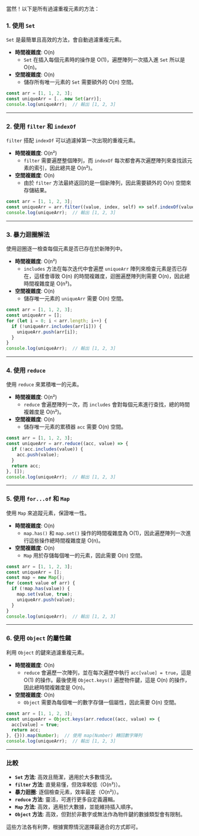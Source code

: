 當然！以下是所有過濾重複元素的方法：

### 1. **使用 `Set`**
`Set` 是最簡單且高效的方法，會自動過濾重複元素。
- **時間複雜度**: O(n)  
  - `Set` 在插入每個元素時的操作是 O(1)，遍歷陣列一次插入進 `Set` 所以是 O(n)。
- **空間複雜度**: O(n)  
  - 儲存所有唯一元素的 `Set` 需要額外的 O(n) 空間。
```javascript
const arr = [1, 1, 2, 3];
const uniqueArr = [...new Set(arr)];
console.log(uniqueArr);  // 輸出 [1, 2, 3]
```

---

### 2. **使用 `filter` 和 `indexOf`**
`filter` 搭配 `indexOf` 可以過濾掉第一次出現的重複元素。
- **時間複雜度**: O(n²)  
  - `filter` 需要遍歷整個陣列，而 `indexOf` 每次都會再次遍歷陣列來查找該元素的索引，因此總共是 O(n²)。
- **空間複雜度**: O(n)  
  - 由於 `filter` 方法最終返回的是一個新陣列，因此需要額外的 O(n) 空間來存儲結果。
```javascript
const arr = [1, 1, 2, 3];
const uniqueArr = arr.filter((value, index, self) => self.indexOf(value) === index);
console.log(uniqueArr);  // 輸出 [1, 2, 3]
```

---

### 3. **暴力迴圈解法**
使用迴圈逐一檢查每個元素是否已存在於新陣列中。
- **時間複雜度**: O(n²)  
  - `includes` 方法在每次迭代中會遍歷 `uniqueArr` 陣列來檢查元素是否已存在，這樣會導致 O(n) 的時間複雜度，迴圈遍歷陣列則需要 O(n)，因此總時間複雜度是 O(n²)。
- **空間複雜度**: O(n)  
  - 儲存唯一元素的 `uniqueArr` 需要 O(n) 空間。
```javascript
const arr = [1, 1, 2, 3];
const uniqueArr = [];
for (let i = 0; i < arr.length; i++) {
  if (!uniqueArr.includes(arr[i])) {
    uniqueArr.push(arr[i]);
  }
}
console.log(uniqueArr);  // 輸出 [1, 2, 3]
```

---

### 4. **使用 `reduce`**
使用 `reduce` 來累積唯一的元素。
- **時間複雜度**: O(n²)  
  - `reduce` 會遍歷陣列一次，而 `includes` 會對每個元素進行查找，總的時間複雜度是 O(n²)。
- **空間複雜度**: O(n)  
  - 儲存唯一元素的累積器 `acc` 需要 O(n) 空間。
```javascript
const arr = [1, 1, 2, 3];
const uniqueArr = arr.reduce((acc, value) => {
  if (!acc.includes(value)) {
    acc.push(value);
  }
  return acc;
}, []);
console.log(uniqueArr);  // 輸出 [1, 2, 3]
```

---

### 5. **使用 `for...of` 和 `Map`**
使用 `Map` 來追蹤元素，保證唯一性。
- **時間複雜度**: O(n)  
  - `map.has()` 和 `map.set()` 操作的時間複雜度為 O(1)，因此遍歷陣列一次進行這些操作總時間複雜度是 O(n)。
- **空間複雜度**: O(n)  
  - `Map` 用於存儲每個唯一的元素，因此需要 O(n) 空間。
```javascript
const arr = [1, 1, 2, 3];
const uniqueArr = [];
const map = new Map();
for (const value of arr) {
  if (!map.has(value)) {
    map.set(value, true);
    uniqueArr.push(value);
  }
}
console.log(uniqueArr);  // 輸出 [1, 2, 3]
```

---

### 6. **使用 `Object` 的屬性鍵**
利用 `Object` 的鍵來過濾重複元素。
- **時間複雜度**: O(n)  
  - `reduce` 會遍歷一次陣列，並在每次遍歷中執行 `acc[value] = true`，這是 O(1) 的操作。最後使用 `Object.keys()` 遍歷物件鍵，這是 O(n) 的操作，因此總時間複雜度是 O(n)。
- **空間複雜度**: O(n)  
  - `Object` 需要為每個唯一的數字存儲一個屬性，因此需要 O(n) 空間。

```javascript
const arr = [1, 1, 2, 3];
const uniqueArr = Object.keys(arr.reduce((acc, value) => {
  acc[value] = true;
  return acc;
}, {})).map(Number);  // 使用 map(Number) 轉回數字陣列
console.log(uniqueArr);  // 輸出 [1, 2, 3]
```

---

### 比較

- **`Set` 方法**: 高效且簡潔，適用於大多數情況。
- **`filter` 方法**: 直覺易懂，但效率較低（O(n²)）。
- **暴力迴圈**: 逐個檢查元素，效率最差（O(n²)）。
- **`reduce` 方法**: 靈活，可進行更多自定義邏輯。
- **`Map` 方法**: 高效，適用於大數據，並能維持插入順序。
- **`Object` 方法**: 高效，但對於非數字或無法作為物件鍵的數據類型會有限制。

這些方法各有利弊，根據實際情況選擇最適合的方式即可。